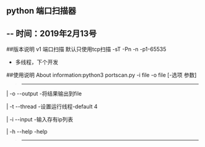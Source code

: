 ## python  端口扫描器

--
时间：2019年2月13号
--
##版本说明
 v1 端口扫描 默认只使用tcp扫描 -sT -Pn -n -p1-65535
 * 多线程，下个开发


##使用说明
 About information:python3 portscan.py -i file -o file [-选项 参数] 

> ------------------------------------------------------------
|  -o --output                 -将结果输出到file 

|  -t --thread                 -设置运行线程-default 4

|  -i --input                  -输入存有ip列表

|  -h --help                   -help

> ------------------------------------------------------------